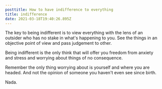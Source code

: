 ```yaml
---
posttitle: How to have indifference to everything
title: indifference
date: 2021-03-18T19:40:26.895Z
---
```

The key to being indifferent is to view everything with the lens of an outsider who has no stake in what's happening to you. See the things in an objective point of view and pass judgement to other.

Being indifferent is the only think that will offer you freedom from anxiety and stress and worrying about things of no consequence.

Remember the only thing worrying about is yourself and where you are headed. And not the opinion of someone you haven't even see since birth.

Nada.